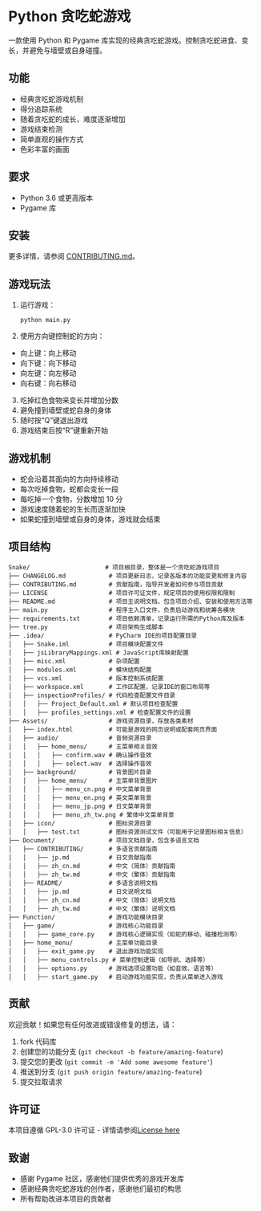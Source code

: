 # Python 贪吃蛇游戏

一款使用 Python 和 Pygame 库实现的经典贪吃蛇游戏。控制贪吃蛇进食、变长，并避免与墙壁或自身碰撞。

## 功能

- 经典贪吃蛇游戏机制
- 得分追踪系统
- 随着贪吃蛇的成长，难度逐渐增加
- 游戏结束检测
- 简单直观的操作方式
- 色彩丰富的画面

## 要求

- Python 3.6 或更高版本
- Pygame 库

## 安装

更多详情，请参阅 [CONTRIBUTING.md](../CONTRIBUTING/zh_cn.md)。

## 游戏玩法

1. 运行游戏：
   ```
   python main.py
   ```

2. 使用方向键控制蛇的方向：
  - 向上键：向上移动
  - 向下键：向下移动
  - 向左键：向左移动
  - 向右键：向右移动

3. 吃掉红色食物来变长并增加分数
4. 避免撞到墙壁或蛇自身的身体
5. 随时按“Q”键退出游戏
6. 游戏结束后按“R”键重新开始

## 游戏机制

- 蛇会沿着其面向的方向持续移动
- 每次吃掉食物，蛇都会变长一段
- 每吃掉一个食物，分数增加 10 分
- 游戏速度随着蛇的生长而逐渐加快
- 如果蛇撞到墙壁或自身的身体，游戏就会结束

## 项目结构

```
Snake/                     # 项目根目录，整体是一个贪吃蛇游戏项目
├── CHANGELOG.md            # 项目更新日志，记录各版本的功能变更和修复内容
├── CONTRIBUTING.md         # 贡献指南，指导开发者如何参与项目贡献
├── LICENSE                 # 项目许可证文件，规定项目的使用权限和限制
├── README.md               # 项目主说明文档，包含项目介绍、安装和使用方法等
├── main.py                 # 程序主入口文件，负责启动游戏和统筹各模块
├── requirements.txt        # 项目依赖清单，记录运行所需的Python库及版本
├── tree.py                 # 项目架构生成脚本
├── .idea/                  # PyCharm IDE的项目配置目录
│   ├── Snake.iml           # 项目模块配置文件
│   ├── jsLibraryMappings.xml # JavaScript库映射配置
│   ├── misc.xml            # 杂项配置
│   ├── modules.xml         # 模块结构配置
│   ├── vcs.xml             # 版本控制系统配置
│   ├── workspace.xml       # 工作区配置，记录IDE的窗口布局等
│   ├── inspectionProfiles/ # 代码检查配置文件目录
│   │   ├── Project_Default.xml # 默认项目检查配置
│   │   ├── profiles_settings.xml # 检查配置文件的设置
├── Assets/                 # 游戏资源目录，存放各类素材
│   ├── index.html          # 可能是游戏的网页说明或配套网页界面
│   ├── audio/              # 音频资源目录
│   │   ├── home_menu/      # 主菜单相关音效
│   │   │   ├── confirm.wav # 确认操作音效
│   │   │   ├── select.wav  # 选择操作音效
│   ├── background/         # 背景图片目录
│   │   ├── home_menu/      # 主菜单背景图片
│   │   │   ├── menu_cn.png # 中文菜单背景
│   │   │   ├── menu_en.png # 英文菜单背景
│   │   │   ├── menu_jp.png # 日文菜单背景
│   │   │   ├── menu_zh_tw.png # 繁体中文菜单背景
│   ├── icon/               # 图标资源目录
│   │   ├── test.txt        # 图标资源测试文件（可能用于记录图标相关信息）
├── Document/               # 项目文档目录，包含多语言文档
│   ├── CONTRIBUTING/       # 多语言贡献指南
│   │   ├── jp.md           # 日文贡献指南
│   │   ├── zh_cn.md        # 中文（简体）贡献指南
│   │   ├── zh_tw.md        # 中文（繁体）贡献指南
│   ├── README/             # 多语言说明文档
│   │   ├── jp.md           # 日文说明文档
│   │   ├── zh_cn.md        # 中文（简体）说明文档
│   │   ├── zh_tw.md        # 中文（繁体）说明文档
├── Function/               # 游戏功能模块目录
│   ├── game/               # 游戏核心功能目录
│   │   ├── game_core.py    # 游戏核心逻辑实现（如蛇的移动、碰撞检测等）
│   ├── home_menu/          # 主菜单功能目录
│   │   ├── exit_game.py    # 退出游戏功能实现
│   │   ├── menu_controls.py # 菜单控制逻辑（如导航、选择等）
│   │   ├── options.py      # 游戏选项设置功能（如音效、语言等）
│   │   ├── start_game.py   # 启动游戏功能实现，负责从菜单进入游戏
```

## 贡献

欢迎贡献！如果您有任何改进或错误修复的想法，请：

1. fork 代码库
2. 创建您的功能分支 (`git checkout -b feature/amazing-feature`)
3. 提交您的更改 (`git commit -m 'Add some awesome feature'`)
4. 推送到分支 (`git push origin feature/amazing-feature`)
5. 提交拉取请求

## 许可证

本项目遵循 GPL-3.0 许可证 - 详情请参阅[License here](../../LICENSE)

## 致谢

- 感谢 Pygame 社区，感谢他们提供优秀的游戏开发库
- 感谢经典贪吃蛇游戏的创作者，感谢他们最初的构思
- 所有帮助改进本项目的贡献者